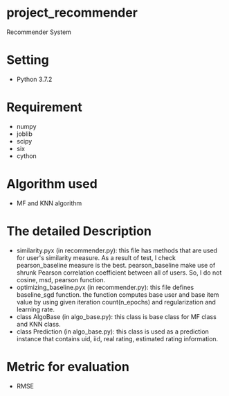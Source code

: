 # project_recommender
Recommender System 

# Setting
- Python 3.7.2

# Requirement
- numpy
- joblib
- scipy
- six
- cython

# Algorithm used
- MF and KNN algorithm

# The detailed Description
- similarity.pyx (in recommender.py): this file has methods that are used for user's similarity measure. As a result of test, I check pearson_baseline measure is the best. pearson_baseline make use of shrunk Pearson correlation coefficient between all of users. So, I do not cosine, msd, pearson function. 
- optimizing_baseline.pyx (in recommender.py): this file defines baseline_sgd function. the function computes  base user and base item value by using given iteration count(n_epochs) and regularization and learning rate.
- class AlgoBase (in algo_base.py): this class is base class for MF class and KNN class.
- class Prediction (in algo_base.py): this class is used as a prediction instance that contains uid, iid, real rating, estimated rating information.

# Metric for evaluation
- RMSE
